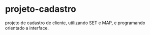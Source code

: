 # projeto-cadastro
projeto de cadastro de cliente, utilizando SET e MAP, e programando orientado a interface.

